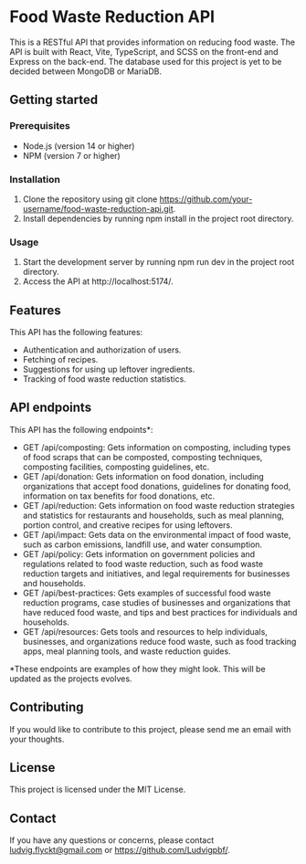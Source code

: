 # Food Waste Reduction API

This is a RESTful API that provides information on reducing food waste. The API is built with React, Vite, TypeScript, and SCSS on the front-end and Express on the back-end. The database used for this project is yet to be decided between MongoDB or MariaDB.

## Getting started

### Prerequisites

- Node.js (version 14 or higher)
- NPM (version 7 or higher)

### Installation

1. Clone the repository using git clone https://github.com/your-username/food-waste-reduction-api.git.
2. Install dependencies by running npm install in the project root directory.

### Usage

1. Start the development server by running npm run dev in the project root directory.
2. Access the API at http://localhost:5174/.

## Features

This API has the following features:

- Authentication and authorization of users.
- Fetching of recipes.
- Suggestions for using up leftover ingredients.
- Tracking of food waste reduction statistics.

## API endpoints

This API has the following endpoints\*:

- GET /api/composting: Gets information on composting, including types of food scraps that can be composted, composting techniques, composting facilities, composting guidelines, etc.
- GET /api/donation: Gets information on food donation, including organizations that accept food donations, guidelines for donating food, information on tax benefits for food donations, etc.
- GET /api/reduction: Gets information on food waste reduction strategies and statistics for restaurants and households, such as meal planning, portion control, and creative recipes for using leftovers.
- GET /api/impact: Gets data on the environmental impact of food waste, such as carbon emissions, landfill use, and water consumption.
- GET /api/policy: Gets information on government policies and regulations related to food waste reduction, such as food waste reduction targets and initiatives, and legal requirements for businesses and households.
- GET /api/best-practices: Gets examples of successful food waste reduction programs, case studies of businesses and organizations that have reduced food waste, and tips and best practices for individuals and households.
- GET /api/resources: Gets tools and resources to help individuals, businesses, and organizations reduce food waste, such as food tracking apps, meal planning tools, and waste reduction guides.

\*These endpoints are examples of how they might look. This will be updated as the projects evolves.

## Contributing

If you would like to contribute to this project, please send me an email with your thoughts.

## License

This project is licensed under the MIT License.

## Contact

If you have any questions or concerns, please contact ludvig.flyckt@gmail.com or https://github.com/Ludvigpbf/.
